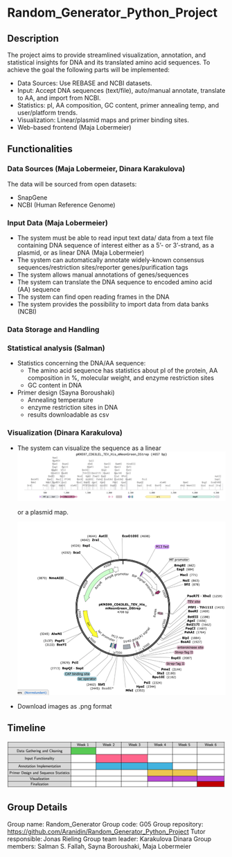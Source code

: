 # Random_Generator_Python_Project
## Description
The project aims to provide streamlined visualization, annotation, and statistical insights for DNA and its translated amino acid sequences.
To achieve the goal the following parts will be implemented:
* Data Sources: Use REBASE and NCBI datasets.
* Input: Accept DNA sequences (text/file), auto/manual annotate, translate to AA, and import from NCBI.
* Statistics: pI, AA composition, GC content, primer annealing temp, and user/platform trends.
* Visualization: Linear/plasmid maps and primer binding sites.
* Web-based frontend (Maja Lobermeier)
  
## Functionalities
### Data Sources (Maja Lobermeier, Dinara Karakulova)
The data will be sourced from open datasets:
* SnapGene
* NCBI (Human Reference Genome)

### Input Data (Maja Lobermeier)
* The system must be able to read input text data/ data from a text file containing DNA sequence of interest either as a 5’- or 3’-strand, as a plasmid, or as linear DNA (Maja Lobermeier)
* The system can automatically annotate widely-known consensus sequences/restriction sites/reporter genes/purification tags
* The system allows manual annotations of genes/sequences
* The system can translate the DNA sequence to encoded amino acid (AA) sequence
* The system can find open reading frames in the DNA
* The system provides the possibility to import data from data banks (NCBI)

### Data Storage and Handling


### Statistical analysis (Salman)
* Statistics concerning the DNA/AA sequence:
  * The amino acid sequence has statistics about pI of the protein, AA composition in %, molecular weight, and enzyme restriction sites 
  * GC content in DNA
* Primer design (Sayna Boroushaki)
  * Annealing temperature
  * enzyme restriction sites in DNA
  * results downloadable as csv 

### Visualization (Dinara Karakulova)
* The system can visualize the sequence as a linear 
  ![Linear DNA map with annotations](linear_DNA_annot.png)

  or a plasmid map.
  
  <img src="plasmid_annot.png" width="500" height="400"/>
  
  

* Download images as .png format
## Timeline
![Image off the project timeline](timeline.png)
## Group Details
Group name: Random_Generator
Group code: G05
Group repository: https://github.com/Aranidin/Random_Generator_Python_Project
Tutor responsible: Jonas Rieling
Group team leader: Karakulova Dinara
Group members: Salman S. Fallah, Sayna Boroushaki, Maja Lobermeier
